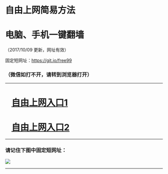 ﻿# 自由上网简易方法

# 电脑、手机一键翻墙

（2017/10/09 更新，网址有效）

固定短网址：https://git.io/free99

### （微信如打不开，请转到浏览器打开）


***





# &nbsp;&nbsp; <a href="http://ft116332889.fwq-tz-1001.info/fwqtz01.html?t=10090011761 " target="_blank">自由上网入口1</a>
# &nbsp;&nbsp; <a href="http://ft2146929495.fwq-tz-1002.info/fwqtz02.html?t=100900122570 " target="_blank">自由上网入口2</a>
***

### 请记住下图中固定短网址：

<img src="https://s3-us-west-2.amazonaws.com/fwq-1001/yjfq-20170905okok.png" /> 


***

